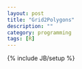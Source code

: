 ```yaml
---
layout: post
title: "Grid2Polygons"
description: ""
category: programming
tags: [R]
---
```

{% include JB/setup %}
